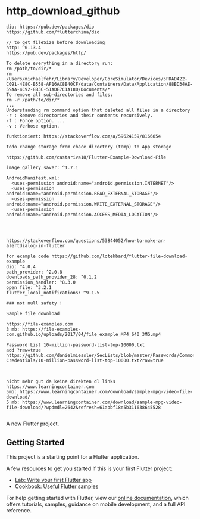 # http_download_github

```plaintext
dio: https://pub.dev/packages/dio
https://github.com/flutterchina/dio

// to get fileSize before downloading
http: ^0.13.4
https://pub.dev/packages/http/

To delete everything in a directory run: 
rm /path/to/dir/* 
rm /Users/michaelfehr/Library/Developer/CoreSimulator/Devices/5FDAD422-C091-4E8C-B558-AF16AC8B40CF/data/Containers/Data/Application/88BD34AE-59AA-4C92-8B3C-51ADE7C1A180/Documents/*
To remove all sub-directories and files: 
rm -r /path/to/dir/*
...
Understanding rm command option that deleted all files in a directory
-r : Remove directories and their contents recursively.
-f : Force option. ...
-v : Verbose option.
```

```plaintext
funktioniert: https://stackoverflow.com/a/59624159/8166854

todo change storage from chace directory (temp) to App storage

https://github.com/castariva18/Flutter-Example-Download-File

image_gallery_saver: ^1.7.1
```

```plaintext
AndroidManifest.xml:
  <uses-permission android:name="android.permission.INTERNET"/>
  <uses-permission android:name="android.permission.READ_EXTERNAL_STORAGE"/>
  <uses-permission android:name="android.permission.WRITE_EXTERNAL_STORAGE"/>
  <uses-permission android:name="android.permission.ACCESS_MEDIA_LOCATION"/>
  
  


```

```plaintext
https://stackoverflow.com/questions/53844052/how-to-make-an-alertdialog-in-flutter

```


```plaintext
for example code https://github.com/lotekbard/flutter-file-download-example
dio: ^4.0.4
path_provider: ^2.0.8
downloads_path_provider_28: ^0.1.2
permission_handler: ^8.3.0
open_file: ^3.2.1
flutter_local_notifications: ^9.1.5

### not null safety !
```

```plaintext
Sample file download

https://file-examples.com
3 mb: https://file-examples-com.github.io/uploads/2017/04/file_example_MP4_640_3MG.mp4

Password List 10-million-password-list-top-10000.txt
add ?raw=true
https://github.com/danielmiessler/SecLists/blob/master/Passwords/Common-Credentials/10-million-password-list-top-10000.txt?raw=true



nicht mehr gut da keine direkten dl links
https://www.learningcontainer.com
5mb: https://www.learningcontainer.com/download/sample-mpg-video-file-download/
5 mb: https://www.learningcontainer.com/download/sample-mpg-video-file-download/?wpdmdl=2642&refresh=61abbf18e5b311638645528


```

A new Flutter project.

## Getting Started

This project is a starting point for a Flutter application.

A few resources to get you started if this is your first Flutter project:

- [Lab: Write your first Flutter app](https://flutter.dev/docs/get-started/codelab)
- [Cookbook: Useful Flutter samples](https://flutter.dev/docs/cookbook)

For help getting started with Flutter, view our
[online documentation](https://flutter.dev/docs), which offers tutorials,
samples, guidance on mobile development, and a full API reference.
